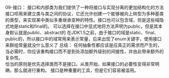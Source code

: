 09-接口：
	接口和内部类为我们提供了一种将接口与实现分离的更加结构化的方法
 	接口呗用来建立类与类之间的协议，它还允许创建一个能够被向上转型为多种基类的类型，来实现某中类似多重继承变种的特性。接口也可以包含域，但是这些域隐式地是static和final的。
 	可以选择在接口中显式地将方法声明为public，但是其本身默认就是public、abstract的
 	在JDK1.5之前，由于接口的域是static、final、public的，所以接口中的域常用来表示常量，后来出现了enum关键字，使用接口来群组常量就没什么意义了
 	总结：
 		任何抽象性都应该是应真正的需求而产生的，当必需时，你应该重构接口而不是到处添加额外级别的间接性，并由此带来额外的复杂性。		
 		恰当的原则是优先选择类而不是接口。从类开始，如果接口的必要性变得非常明确，那么就进行重构。
 		接口是种重要的工具，但是它们容易被滥用。



